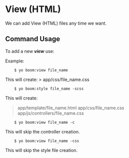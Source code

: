 View (HTML)
============
We can add View (HTML) files any time we want.




Command Usage
-------
To add a new ***view***  use:
    

Example:
```
    $ yo boom:view file_name
```

This will create:
    > app/css/file_name.css

```
    $ yo boom:style file_name -scss
```

This will create:
 
> app/template/file_name.html
> app/css/file_name.css
> app/js/controllers/file_name.css


```
    $ yo boom:view file_name -c
```

This will skip the controller creation.


```
    $ yo boom:view file_name -css
```

This will skip the style file creation.
